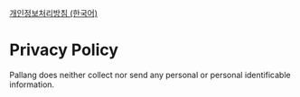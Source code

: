 [개인정보처리방침 (한국어)](PRIVACY_kr.md)

# Privacy Policy

Pallang does neither collect nor send any personal or personal identificable information.